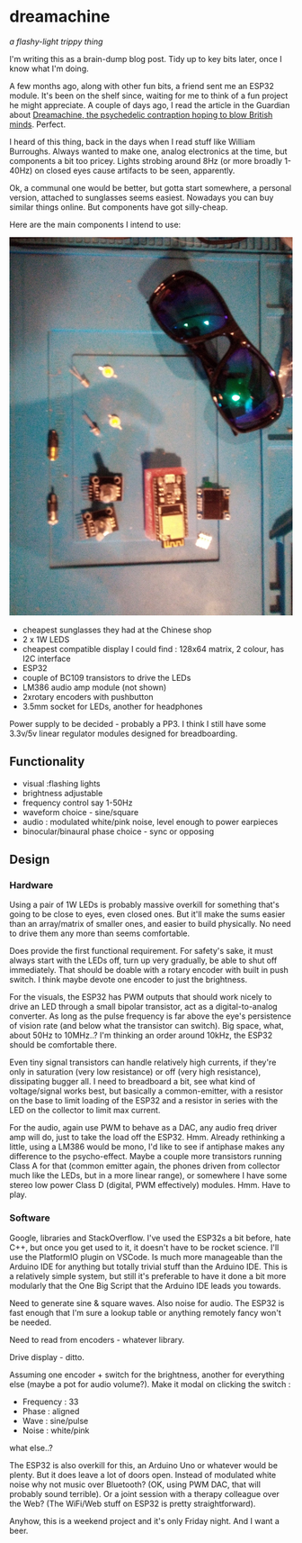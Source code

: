 # dreamachine

_a flashy-light trippy thing_

I'm writing this as a brain-dump blog post. Tidy up to key bits later, once I know what I'm doing.

A few months ago, along with other fun bits, a friend sent me an ESP32 module. It's been on the shelf since, waiting for me to think of a fun project he might appreciate.
A couple of days ago, I read the article in the Guardian about [Dreamachine, the psychedelic contraption hoping to blow British minds](https://www.theguardian.com/artanddesign/2022/feb/16/dreamachine-unboxed-brion-gysin-jon-hopkins-assemble). Perfect.

I heard of this thing, back in the days when I read stuff like William Burroughs. Always wanted to make one, analog electronics at the time, but components a bit too pricey.
Lights strobing around 8Hz (or more broadly 1-40Hz) on closed eyes cause artifacts to be seen, apparently.

Ok, a communal one would be better, but gotta start somewhere, a personal version, attached to sunglasses seems easiest.
Nowadays you can buy similar things online. But components have got silly-cheap.

Here are the main components I intend to use:

![components](https://github.com/danja/dreamachine/blob/main/images/1ce49ce1-ea14-4420-8ebe-79d620e7642a.jpeg)

- cheapest sunglasses they had at the Chinese shop
- 2 x 1W LEDS
- cheapest compatible display I could find : 128x64 matrix, 2 colour, has I2C interface
- ESP32
- couple of BC109 transistors to drive the LEDs
- LM386 audio amp module (not shown)
- 2xrotary encoders with pushbutton
- 3.5mm socket for LEDs, another for headphones

Power supply to be decided - probably a PP3. I think I still have some 3.3v/5v linear regulator modules designed for breadboarding.

## Functionality

- visual :flashing lights
- brightness adjustable
- frequency control say 1-50Hz
- waveform choice - sine/square
- audio : modulated white/pink noise, level enough to power earpieces
- binocular/binaural phase choice - sync or opposing

## Design

### Hardware

Using a pair of 1W LEDs is probably massive overkill for something that's going to be close to eyes, even closed ones. But it'll make the sums easier than an array/matrix of smaller ones, and easier to build physically. No need to drive them any more than seems comfortable.

Does provide the first functional requirement. For safety's sake, it must always start with the LEDs off, turn up very gradually, be able to shut off immediately. That should be doable with a rotary encoder with built in push switch. I think maybe devote one encoder to just the brightness.

For the visuals, the ESP32 has PWM outputs that should work nicely to drive an LED through a small bipolar transistor, act as a digital-to-analog converter. As long as the pulse frequency is far above the eye's persistence of vision rate (and below what the transistor can switch). Big space, what, about 50Hz to 10MHz..? I'm thinking an order around 10kHz, the ESP32 should be comfortable there.

Even tiny signal transistors can handle relatively high currents, if they're only in saturation (very low resistance) or off (very high resistance), dissipating bugger all.
I need to breadboard a bit, see what kind of voltage/signal works best, but basically a common-emitter, with a resistor on the base to limit loading of the ESP32 and a resistor in series with the LED on the collector to limit max current.

For the audio, again use PWM to behave as a DAC, any audio freq driver amp will do, just to take the load off the ESP32. Hmm. Already rethinking a little, using a LM386 would be mono, I'd like to see if antiphase makes any difference to the psycho-effect. Maybe a couple more transistors running Class A for that (common emitter again, the phones driven from collector much like the LEDs, but in a more linear range), or somewhere I have some stereo low power Class D (digital, PWM effectively) modules. Hmm. Have to play.

### Software

Google, libraries and StackOverflow. I've used the ESP32s a bit before, hate C++, but once you get used to it, it doesn't have to be rocket science.
I'll use the PlatformIO plugin on VSCode. Is much more manageable than the Arduino IDE for anything but totally trivial stuff than the Arduino IDE. This is a relatively simple system, but still it's preferable to have it done a bit more modularly that the One Big Script that the Arduino IDE leads you towards.

Need to generate sine & square waves. Also noise for audio. The ESP32 is fast enough that I'm sure a lookup table or anything remotely fancy won't be needed.

Need to read from encoders - whatever library.

Drive display - ditto.

Assuming one encoder + switch for the brightness, another for everything else (maybe a pot for audio volume?). Make it modal on clicking the switch :

- Frequency : 33
- Phase : aligned
- Wave : sine/pulse
- Noise : white/pink

what else..?

The ESP32 is also overkill for this, an Arduino Uno or whatever would be plenty. But it does leave a lot of doors open. Instead of modulated white noise why not music over Bluetooth? (OK, using PWM DAC, that will probably sound terrible). Or a joint session with a therapy colleague over the Web? (The WiFi/Web stuff on ESP32 is pretty straightforward).

Anyhow, this is a weekend project and it's only Friday night. And I want a beer.
